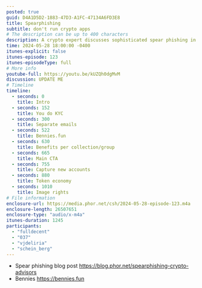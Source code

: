 ```yaml
---
posted: true
guid: D4A1D5D2-1883-47D3-A1FC-47134A6FD3E8
title: Spearphishing
subtitle: don't run crypto apps
# The description can be up to 400 characters
description: A crypto expert discusses sophisticated spear phishing in the crypto sector, experiences with scammers, and the importance of due diligence like KYC. They also highlight strategies to avoid email-based crypto scams and engage with others on potential collaborations, emphasizing the need for cautious interaction in the crypto world.
time: 2024-05-28 18:00:00 -0400
itunes-explicit: false
itunes-episode: 123
itunes-episodeType: full
# More info
youtube-full: https://youtu.be/kUZQh0dgMvM
discussion: UPDATE ME
# Timeline
timeline:
  - seconds: 0
    title: Intro
  - seconds: 152
    title: You do KYC
  - seconds: 300
    title: Separate emails
  - seconds: 522
    title: Bennies.fun
  - seconds: 630
    title: Benefits per collection/group
  - seconds: 665
    title: Main CTA
  - seconds: 755
    title: Capture new accounts
  - seconds: 880
    title: Token economy
  - seconds: 1010
    title: Image rights
# File information
enclosure-url: https://media.phor.net/csh/2024-05-28-episode-123.m4a
enclosure-length: 26507651
enclosure-type: "audio/x-m4a"
itunes-duration: 1245
participants:
  - "fulldecent"
  - "037"
  - "vjdeliria"
  - "schein_berg"
---
```


- Spear phishing blog post https://blog.phor.net/spearphishing-crypto-advisors 
- Bennies https://bennies.fun

<!--end of quick notes-->
